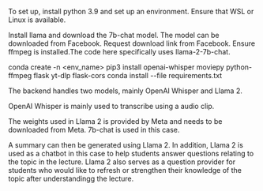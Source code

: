 To set up, install python 3.9 and set up an environment. Ensure that WSL or Linux is available.

Install llama and download the 7b-chat model. The model can be downloaded from Facebook. Request download link from Facebook. Ensure ffmpeg is installed.The code here specifically uses llama-2-7b-chat.

conda create -n <env_name>
pip3 install openai-whisper moviepy python-ffmpeg flask yt-dlp flask-cors
conda install --file requirements.txt


The backend handles two models, mainly OpenAI Whisper and Llama 2. 

OpenAI Whisper is mainly used to transcribe using a audio clip. 

The weights used in Llama 2 is provided by Meta and needs to be downloaded from Meta. 7b-chat is used in this case.

A summary can then be generated using Llama 2. In addition, Llama 2 is used as a chatbot in this case to help students answer questions relating to the topic in the lecture. Llama 2 also serves as a question provider for students who would like to refresh or strengthen their knowledge of the topic after understandingg the lecture.